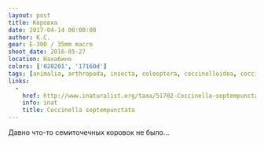 ```yaml
---
layout: post
title: Коровка
date: 2017-04-14 00:00:00
author: К.С.
gear: E-300 / 35mm macro
shoot_date: 2016-05-27
location: Нахабино
colors: ['020201', '17160d']
tags: [animalia, arthropoda, insecta, coleoptera, coccinelloidea, coccinellidae, coccinella, coccinella septempunctata]
links:
  -
    href: http://www.inaturalist.org/taxa/51702-Coccinella-septempunctata
    info: inat
    title: Coccinella septempunctata
---
```


Давно что-то семиточечных коровок не было...
